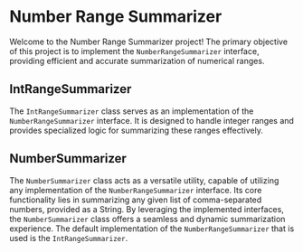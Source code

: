 # Number Range Summarizer

Welcome to the Number Range Summarizer project! The primary objective of this project is to implement the `NumberRangeSummarizer` interface, providing efficient and accurate summarization of numerical ranges.

## IntRangeSummarizer

The `IntRangeSummarizer` class serves as an implementation of the `NumberRangeSummarizer` interface. It is designed to handle integer ranges and provides specialized logic for summarizing these ranges effectively.

## NumberSummarizer

The `NumberSummarizer` class acts as a versatile utility, capable of utilizing any implementation of the `NumberRangeSummarizer` interface. Its core functionality lies in summarizing any given list of comma-separated numbers, provided as a String. By leveraging the implemented interfaces, the `NumberSummarizer` class offers a seamless and dynamic summarization experience. The default implementation of the `NumberRangeSummarizer` that is used is the `IntRangeSummarizer`.